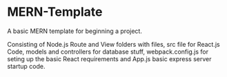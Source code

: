 # MERN-Template
A basic MERN template for beginning a project.

Consisting of Node.js Route and View folders with files, src file for React.js Code, models and controllers for database stuff, 
webpack.config.js for seting up the basic React requirements and App.js basic express server startup code.
